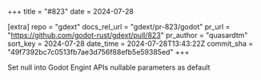 +++
title = "#823"
date = 2024-07-28

[extra]
repo = "gdext"
docs_rel_url = "gdext/pr-823/godot"
pr_url = "https://github.com/godot-rust/gdext/pull/823"
pr_author = "quasardtm"
sort_key = 2024-07-28
date_time = 2024-07-28T13:43:22Z
commit_sha = "49f7392bc7c0513fb7ae3d756f88efb5e59385ed"
+++

Set null into Godot Engint APIs nullable parameters as default
